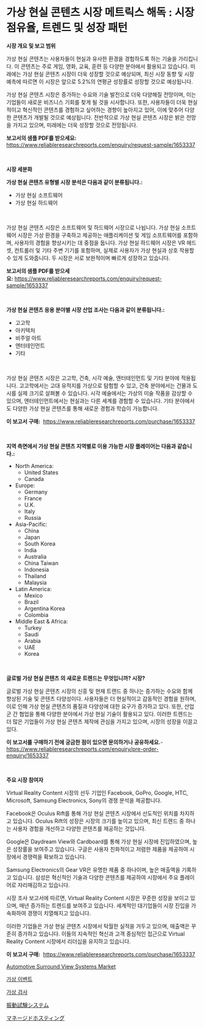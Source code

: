 <p><h1>가상 현실 콘텐츠 시장 메트릭스 해독 : 시장 점유율, 트렌드 및 성장 패턴</h1></p><p><strong>시장 개요 및 보고 범위</strong></p>
<p><p>가상 현실 콘텐츠는 사용자들이 현실과 유사한 환경을 경험하도록 하는 기술을 가리킵니다. 이 콘텐츠는 주로 게임, 영화, 교육, 훈련 등 다양한 분야에서 활용되고 있습니다. 미래에는 가상 현실 콘텐츠 시장이 더욱 성장할 것으로 예상되며, 최신 시장 동향 및 시장 예측에 따르면 이 시장은 앞으로 5.2%의 연평균 성장률로 성장할 것으로 예상됩니다. </p><p>가상 현실 콘텐츠 시장은 증가하는 수요와 기술 발전으로 더욱 다양해질 전망이며, 이는 기업들이 새로운 비즈니스 기회를 찾게 될 것을 시사합니다. 또한, 사용자들이 더욱 현실적이고 혁신적인 콘텐츠를 경험하고 싶어하는 경향이 높아지고 있어, 이에 맞추어 다양한 콘텐츠가 개발될 것으로 예상됩니다. 전반적으로 가상 현실 콘텐츠 시장은 밝은 전망을 가지고 있으며, 미래에는 더욱 성장할 것으로 전망됩니다.</p></p>
<p><strong>보고서의 샘플 PDF를 받으세요:</strong> <a href="https://www.reliableresearchreports.com/enquiry/request-sample/1653337">https://www.reliableresearchreports.com/enquiry/request-sample/1653337</a></p>
<p>&nbsp;</p>
<p><strong>시장 세분화</strong></p>
<p><strong>가상 현실 콘텐츠 유형별 시장 분석은 다음과 같이 분류됩니다.:</strong></p>
<p><ul><li>가상 현실 소프트웨어</li><li>가상 현실 하드웨어</li></ul></p>
<p>&nbsp;</p>
<p><p>가상 현실 콘텐츠 시장은 소프트웨어 및 하드웨어 시장으로 나뉩니다. 가상 현실 소프트웨어 시장은 가상 환경을 구축하고 제공하는 애플리케이션 및 게임 소프트웨어를 포함하며, 사용자의 경험을 향상시키는 데 중점을 둡니다. 가상 현실 하드웨어 시장은 VR 헤드셋, 컨트롤러 및 기타 주변 기기를 포함하며, 실제로 사용자가 가상 현실과 상호 작용할 수 있게 도와줍니다. 두 시장은 서로 보완적이며 빠르게 성장하고 있습니다.</p></p>
<p><strong>보고서의 샘플 PDF를 받으세요:</strong>&nbsp;<a href="https://www.reliableresearchreports.com/enquiry/request-sample/1653337">https://www.reliableresearchreports.com/enquiry/request-sample/1653337</a></p>
<p>&nbsp;</p>
<p><strong> 가상 현실 콘텐츠 응용 분야별 시장 산업 조사는 다음과 같이 분류됩니다.:</strong></p>
<p><ul><li>고고학</li><li>아키텍처</li><li>비주얼 아트</li><li>엔터테인먼트</li><li>기타</li></ul></p>
<p>&nbsp;</p>
<p><p>가상 현실 콘텐츠 시장은 고고학, 건축, 시각 예술, 엔터테인먼트 및 기타 분야에 적용됩니다. 고고학에서는 고대 유적지를 가상으로 탐험할 수 있고, 건축 분야에서는 건물과 도시를 실제 크기로 살펴볼 수 있습니다. 시각 예술에서는 가상의 미술 작품을 감상할 수 있으며, 엔터테인먼트에서는 현실과는 다른 세계를 경험할 수 있습니다. 기타 분야에서도 다양한 가상 현실 콘텐츠를 통해 새로운 경험과 학습이 가능합니다.</p></p>
<p><strong>이 보고서 구매:</strong>&nbsp; <a href="https://www.reliableresearchreports.com/purchase/1653337">https://www.reliableresearchreports.com/purchase/1653337</a></p>
<p>&nbsp;</p>
<p><strong>지역 측면에서 가상 현실 콘텐츠 지역별로 이용 가능한 시장 플레이어는 다음과 같습니다.:</strong></p>
<p><ul>
    <li>
        North America:
        <ul>
            <li>United States</li>
            <li>Canada</li>
        </ul>
    </li>
    <li>
        Europe:
        <ul>
            <li>Germany</li>
            <li>France</li>
            <li>U.K.</li>
            <li>Italy</li>
            <li>Russia</li>
        </ul>
    </li>
    <li>
        Asia-Pacific:
        <ul>
            <li>China</li>
            <li>Japan</li>
            <li>South Korea</li>
            <li>India</li>
            <li>Australia</li>
            <li>China Taiwan</li>
            <li>Indonesia</li>
            <li>Thailand</li>
            <li>Malaysia</li>
        </ul>
    </li>
    <li>
        Latin America:
        <ul>
            <li>Mexico</li>
            <li>Brazil</li>
            <li>Argentina Korea</li>
            <li>Colombia</li>
        </ul>
    </li>
    <li>
        Middle East & Africa:
        <ul>
            <li>Turkey</li>
            <li>Saudi</li>
            <li>Arabia</li>
            <li>UAE</li>
            <li>Korea</li>
        </ul>
    </li>
    </ul></p>
<p>&nbsp;</p>
<p><strong>글로벌 가상 현실 콘텐츠 의 새로운 트렌드는 무엇입니까? 시장?</strong></p>
<p><p>글로벌 가상 현실 콘텐츠 시장의 신흥 및 현재 트렌드 중 하나는 증가하는 수요와 함께 향상된 기술 및 콘텐츠 다양성이다. 사용자들은 더 현실적이고 감동적인 경험을 원하며, 이로 인해 가상 현실 콘텐츠의 품질과 다양성에 대한 요구가 증가하고 있다. 또한, 산업군 간 협업을 통해 다양한 분야에서 가상 현실 기술이 활용되고 있다. 이러한 트렌드는 더 많은 기업들이 가상 현실 콘텐츠 제작에 관심을 가지고 있으며, 시장의 성장을 이끌고 있다.</p></p>
<p><strong>이 보고서를 구매하기 전에 궁금한 점이 있으면 문의하거나 공유하세요.</strong>- <a href="https://www.reliableresearchreports.com/enquiry/pre-order-enquiry/1653337">https://www.reliableresearchreports.com/enquiry/pre-order-enquiry/1653337</a></p>
<p>&nbsp;</p>
<p><strong>주요 시장 참여자</strong></p>
<p><p>Virtual Reality Content 시장의 선두 기업인 Facebook, GoPro, Google, HTC, Microsoft, Samsung Electronics, Sony의 경쟁 분석을 제공합니다. </p><p>Facebook은 Oculus Rift를 통해 가상 현실 콘텐츠 시장에서 선도적인 위치를 차지하고 있습니다. Oculus Rift의 성장은 시장의 크기를 높이고 있으며, 최신 트렌드 중 하나는 사용자 경험을 개선하고 다양한 콘텐츠를 제공하는 것입니다. </p><p>Google은 Daydream View와 Cardboard를 통해 가상 현실 시장에 진입하였으며, 높은 성장률을 보여주고 있습니다. 구글은 사용자 친화적이고 저렴한 제품을 제공하여 시장에서 경쟁력을 확보하고 있습니다. </p><p>Samsung Electronics의 Gear VR은 유명한 제품 중 하나이며, 높은 매출액을 기록하고 있습니다. 삼성은 혁신적인 기술과 다양한 콘텐츠를 제공하여 시장에서 주요 플레이어로 자리매김하고 있습니다. </p><p>시장 조사 보고서에 따르면, Virtual Reality Content 시장은 꾸준한 성장을 보이고 있으며, 매년 증가하는 트렌드를 보여주고 있습니다. 세계적인 대기업들이 시장 진입을 가속화하여 경쟁이 치열해지고 있습니다. </p><p>이러한 기업들은 가상 현실 콘텐츠 시장에서 탁월한 실적을 거두고 있으며, 매출액은 꾸준히 증가하고 있습니다. 이들의 지속적인 혁신과 고객 중심적인 접근으로 Virtual Reality Content 시장에서 리더십을 유지하고 있습니다.</p></p>
<p><strong>이 보고서 구매:</strong>&nbsp;&nbsp;<a href="https://www.reliableresearchreports.com/purchase/1653337">https://www.reliableresearchreports.com/purchase/1653337</a></p>
<p><p><a href="https://issuu.com/reportprime-2/docs/automotive-surround-view-systems-ma_3d34608eb27eef">Automotive Surround View Systems Market</a></p><p><a href="https://github.com/vs10l4sfg5c/Market-Research-Report-List-1/blob/main/792125810764.md">가상 이벤트</a></p><p><a href="https://github.com/Skyleitney456456/Market-Research-Report-List-1/blob/main/675454510765.md">가상 검사</a></p><p><a href="https://medium.com/@susanjprice2023/%E6%8C%AF%E5%8B%95%E8%A9%A6%E9%A8%93%E3%82%B7%E3%82%B9%E3%83%86%E3%83%A0%E5%B8%82%E5%A0%B4-%E5%B8%82%E5%A0%B4%E3%82%B7%E3%82%A7%E3%82%A2-%E5%B8%82%E5%A0%B4%E5%8B%95%E5%90%91-%E3%81%8A%E3%82%88%E3%81%B3%E5%B0%86%E6%9D%A5%E3%81%AE%E6%88%90%E9%95%B7%E3%82%92%E6%8E%A2%E3%82%8B-7b1c57ea2974">振動試験システム</a></p><p><a href="https://github.com/cnnriuez22368/Market-Research-Report-List-1/blob/main/458811711658.md">マネージドホスティング</a></p></p>
